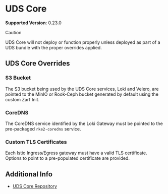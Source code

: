 # UDS Core

<!-- TODO: renovate setup -->
**Supported Version**: 0.23.0

> [!CAUTION]
> UDS Core will not deploy or function properly unless deployed as part of a UDS bundle with the proper overrides applied.

## UDS Core Overrides

### S3 Bucket

The S3 bucket being used by the UDS Core services, Loki and Velero, are pointed to the MinIO or Rook-Ceph bucket generated by default using the custom Zarf Init.

### CoreDNS

The CoreDNS service identified by the Loki Gateway must be pointed to the pre-packaged `rke2-coredns` service.

### Custom TLS Certificates

Each Istio Ingress/Egress gateway must have a valid TLS certificate. Options to point to a pre-populated certificate are provided.

## Additional Info

- [UDS Core Repository](https://github.com/defenseunicorns/uds-core)
